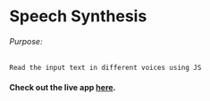 # Speech Synthesis

###### Purpose:
    Read the input text in different voices using JS

#### Check out the live app [here](https://ramya-brs.github.io/Speech-Synthesis/).
